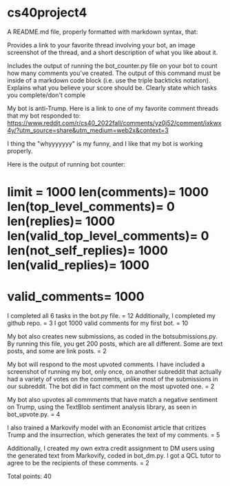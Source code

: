 # cs40project4


A README.md file, properly formatted with markdown syntax, that:

Provides a link to your favorite thread involving your bot, an image screenshot of the thread, and a short description of what you like about it. 

Includes the output of running the bot_counter.py file on your bot to count how many comments you've created. The output of this command must be inside of a markdown code block (i.e. use the triple backticks notation).
Explains what you believe your score should be. Clearly state which tasks you complete/don't comple

My bot is anti-Trump. 
Here is a link to one of my favorite comment threads that my bot responded to:
https://www.reddit.com/r/cs40_2022fall/comments/yz0j52/comment/ixkwx4y/?utm_source=share&utm_medium=web2x&context=3

I thing the "whyyyyyyy" is my funny, and I like that my bot is working properly. 

Here is the output of running bot counter: 

limit =  1000
len(comments)= 1000
len(top_level_comments)= 0
len(replies)= 1000
len(valid_top_level_comments)= 0
len(not_self_replies)= 1000
len(valid_replies)= 1000
========================================
valid_comments= 1000
========================================


I completed all 6 tasks in the bot.py file.  = 12
Additionally, I completed my github repo.  = 3
I got 1000 valid comments for my first bot. = 10

My bot also creates new submissions, as coded in the botsubmissions.py. By running this file, you get 200 posts, 
which are all different. Some are text posts, and some are link posts. = 2

My bot will respond to the most upvoted comments. I have included a screenshot of running my bot, only once, on another subreddit that actually had a variety of votes on the comments, unlike most of the submissions in our subreddit. The bot did in fact comment on the most upvoted one. = 2

My bot also upvotes all commments that have match a negative sentiment on Trump, using the TextBlob sentiment analysis library, as seen in bot_upvote.py. = 4

I also trained a Markovify model with an Economist article that critizes Trump and the insurrection, which generates the text of my comments. = 5

Additionally, I created my own extra credit assignment to DM users using the generated text from Markovify, coded in bot_dm.py. I got a QCL tutor to agree to be the recipients of these comments. = 2

Total points: 40





